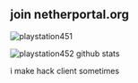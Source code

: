 ## join netherportal.org

<img src="https://komarev.com/ghpvc/?username=playstation452&style=flat" alt="playstation451" />

![playstation452 github stats](https://github-readme-stats.vercel.app/api?username=playstation452&count_private=true&show_icons=true&theme=github_dark)

i make hack client sometimes


